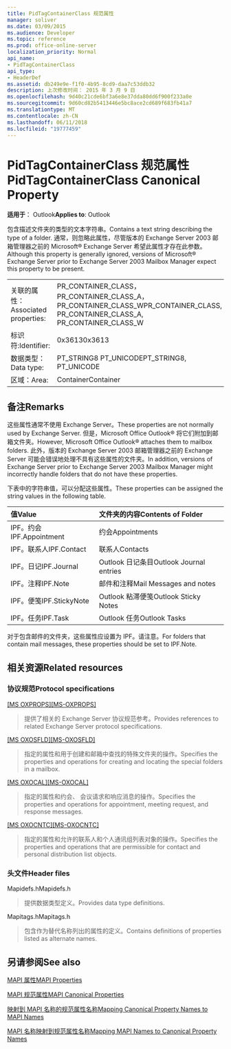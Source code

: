 ```yaml
---
title: PidTagContainerClass 规范属性
manager: soliver
ms.date: 03/09/2015
ms.audience: Developer
ms.topic: reference
ms.prod: office-online-server
localization_priority: Normal
api_name:
- PidTagContainerClass
api_type:
- HeaderDef
ms.assetid: db249e9e-f1f0-4b95-8cd9-daa7c53ddb32
description: 上次修改时间： 2015 年 3 月 9 日
ms.openlocfilehash: 9d40c21cde6bf3a6e8e37dda80dd6f900f233a0e
ms.sourcegitcommit: 9d60cd82b5413446e5bc8ace2cd689f683fb41a7
ms.translationtype: MT
ms.contentlocale: zh-CN
ms.lasthandoff: 06/11/2018
ms.locfileid: "19777459"
---
```

# <a name="pidtagcontainerclass-canonical-property"></a><span data-ttu-id="18328-103">PidTagContainerClass 规范属性</span><span class="sxs-lookup"><span data-stu-id="18328-103">PidTagContainerClass Canonical Property</span></span>

  
  
<span data-ttu-id="18328-104">**适用于**： Outlook</span><span class="sxs-lookup"><span data-stu-id="18328-104">**Applies to**: Outlook</span></span> 
  
<span data-ttu-id="18328-105">包含描述文件夹的类型的文本字符串。</span><span class="sxs-lookup"><span data-stu-id="18328-105">Contains a text string describing the type of a folder.</span></span> <span data-ttu-id="18328-106">通常，则忽略此属性，尽管版本的 Exchange Server 2003 邮箱管理器之前的 Microsoft® Exchange Server 希望此属性才存在此参数。</span><span class="sxs-lookup"><span data-stu-id="18328-106">Although this property is generally ignored, versions of Microsoft® Exchange Server prior to Exchange Server 2003 Mailbox Manager expect this property to be present.</span></span>
  
|||
|:-----|:-----|
|<span data-ttu-id="18328-107">关联的属性：</span><span class="sxs-lookup"><span data-stu-id="18328-107">Associated properties:</span></span>  <br/> |<span data-ttu-id="18328-108">PR_CONTAINER_CLASS，PR_CONTAINER_CLASS_A，PR_CONTAINER_CLASS_W</span><span class="sxs-lookup"><span data-stu-id="18328-108">PR_CONTAINER_CLASS, PR_CONTAINER_CLASS_A, PR_CONTAINER_CLASS_W</span></span>  <br/> |
|<span data-ttu-id="18328-109">标识符:</span><span class="sxs-lookup"><span data-stu-id="18328-109">Identifier:</span></span>  <br/> |<span data-ttu-id="18328-110">0x3613</span><span class="sxs-lookup"><span data-stu-id="18328-110">0x3613</span></span>  <br/> |
|<span data-ttu-id="18328-111">数据类型：</span><span class="sxs-lookup"><span data-stu-id="18328-111">Data type:</span></span>  <br/> |<span data-ttu-id="18328-112">PT_STRING8 PT_UNICODE</span><span class="sxs-lookup"><span data-stu-id="18328-112">PT_STRING8, PT_UNICODE</span></span>  <br/> |
|<span data-ttu-id="18328-113">区域：</span><span class="sxs-lookup"><span data-stu-id="18328-113">Area:</span></span>  <br/> |<span data-ttu-id="18328-114">Container</span><span class="sxs-lookup"><span data-stu-id="18328-114">Container</span></span>  <br/> |
   
## <a name="remarks"></a><span data-ttu-id="18328-115">备注</span><span class="sxs-lookup"><span data-stu-id="18328-115">Remarks</span></span>

<span data-ttu-id="18328-116">这些属性通常不使用 Exchange Server。</span><span class="sxs-lookup"><span data-stu-id="18328-116">These properties are not normally used by Exchange Server.</span></span> <span data-ttu-id="18328-117">但是，Microsoft Office Outlook® 将它们附加到邮箱文件夹。</span><span class="sxs-lookup"><span data-stu-id="18328-117">However, Microsoft Office Outlook® attaches them to mailbox folders.</span></span> <span data-ttu-id="18328-118">此外，版本的 Exchange Server 2003 邮箱管理器之前的 Exchange Server 可能会错误地处理不具有这些属性的文件夹。</span><span class="sxs-lookup"><span data-stu-id="18328-118">In addition, versions of Exchange Server prior to Exchange Server 2003 Mailbox Manager might incorrectly handle folders that do not have these properties.</span></span>
  
<span data-ttu-id="18328-119">下表中的字符串值，可以分配这些属性。</span><span class="sxs-lookup"><span data-stu-id="18328-119">These properties can be assigned the string values in the following table.</span></span>
  
|<span data-ttu-id="18328-120">**值**</span><span class="sxs-lookup"><span data-stu-id="18328-120">**Value**</span></span>|<span data-ttu-id="18328-121">**文件夹的内容**</span><span class="sxs-lookup"><span data-stu-id="18328-121">**Contents of Folder**</span></span>|
|:-----|:-----|
|<span data-ttu-id="18328-122">IPF。约会</span><span class="sxs-lookup"><span data-stu-id="18328-122">IPF.Appointment</span></span>  <br/> |<span data-ttu-id="18328-123">约会</span><span class="sxs-lookup"><span data-stu-id="18328-123">Appointments</span></span>  <br/> |
|<span data-ttu-id="18328-124">IPF。联系人</span><span class="sxs-lookup"><span data-stu-id="18328-124">IPF.Contact</span></span>  <br/> |<span data-ttu-id="18328-125">联系人</span><span class="sxs-lookup"><span data-stu-id="18328-125">Contacts</span></span>  <br/> |
|<span data-ttu-id="18328-126">IPF。日记</span><span class="sxs-lookup"><span data-stu-id="18328-126">IPF.Journal</span></span>  <br/> |<span data-ttu-id="18328-127">Outlook 日记条目</span><span class="sxs-lookup"><span data-stu-id="18328-127">Outlook Journal entries</span></span>  <br/> |
|<span data-ttu-id="18328-128">IPF。注释</span><span class="sxs-lookup"><span data-stu-id="18328-128">IPF.Note</span></span>  <br/> |<span data-ttu-id="18328-129">邮件和注释</span><span class="sxs-lookup"><span data-stu-id="18328-129">Mail Messages and notes</span></span>  <br/> |
|<span data-ttu-id="18328-130">IPF。便笺</span><span class="sxs-lookup"><span data-stu-id="18328-130">IPF.StickyNote</span></span>  <br/> |<span data-ttu-id="18328-131">Outlook 粘滞便笺</span><span class="sxs-lookup"><span data-stu-id="18328-131">Outlook Sticky Notes</span></span>  <br/> |
|<span data-ttu-id="18328-132">IPF。任务</span><span class="sxs-lookup"><span data-stu-id="18328-132">IPF.Task</span></span>  <br/> |<span data-ttu-id="18328-133">Outlook 任务</span><span class="sxs-lookup"><span data-stu-id="18328-133">Outlook Tasks</span></span>  <br/> |
   
<span data-ttu-id="18328-134">对于包含邮件的文件夹，这些属性应设置为 IPF。请注意。</span><span class="sxs-lookup"><span data-stu-id="18328-134">For folders that contain mail messages, these properties should be set to IPF.Note.</span></span>
  
## <a name="related-resources"></a><span data-ttu-id="18328-135">相关资源</span><span class="sxs-lookup"><span data-stu-id="18328-135">Related resources</span></span>

### <a name="protocol-specifications"></a><span data-ttu-id="18328-136">协议规范</span><span class="sxs-lookup"><span data-stu-id="18328-136">Protocol specifications</span></span>

<span data-ttu-id="18328-137">[[MS OXPROPS]](http://msdn.microsoft.com/library/f6ab1613-aefe-447d-a49c-18217230b148%28Office.15%29.aspx)</span><span class="sxs-lookup"><span data-stu-id="18328-137">[[MS-OXPROPS]](http://msdn.microsoft.com/library/f6ab1613-aefe-447d-a49c-18217230b148%28Office.15%29.aspx)</span></span>
  
> <span data-ttu-id="18328-138">提供了相关的 Exchange Server 协议规范参考。</span><span class="sxs-lookup"><span data-stu-id="18328-138">Provides references to related Exchange Server protocol specifications.</span></span>
    
<span data-ttu-id="18328-139">[[MS OXOSFLD]](http://msdn.microsoft.com/library/a60e9c16-2ba8-424b-b60c-385a8a2837cb%28Office.15%29.aspx)</span><span class="sxs-lookup"><span data-stu-id="18328-139">[[MS-OXOSFLD]](http://msdn.microsoft.com/library/a60e9c16-2ba8-424b-b60c-385a8a2837cb%28Office.15%29.aspx)</span></span>
  
> <span data-ttu-id="18328-140">指定的属性和用于创建和邮箱中查找的特殊文件夹的操作。</span><span class="sxs-lookup"><span data-stu-id="18328-140">Specifies the properties and operations for creating and locating the special folders in a mailbox.</span></span>
    
<span data-ttu-id="18328-141">[[MS OXOCAL]](http://msdn.microsoft.com/library/09861fde-c8e4-4028-9346-e7c214cfdba1%28Office.15%29.aspx)</span><span class="sxs-lookup"><span data-stu-id="18328-141">[[MS-OXOCAL]](http://msdn.microsoft.com/library/09861fde-c8e4-4028-9346-e7c214cfdba1%28Office.15%29.aspx)</span></span>
  
> <span data-ttu-id="18328-142">指定的属性和约会、 会议请求和响应消息的操作。</span><span class="sxs-lookup"><span data-stu-id="18328-142">Specifies the properties and operations for appointment, meeting request, and response messages.</span></span>
    
<span data-ttu-id="18328-143">[[MS OXOCNTC]](http://msdn.microsoft.com/library/9b636532-9150-4836-9635-9c9b756c9ccf%28Office.15%29.aspx)</span><span class="sxs-lookup"><span data-stu-id="18328-143">[[MS-OXOCNTC]](http://msdn.microsoft.com/library/9b636532-9150-4836-9635-9c9b756c9ccf%28Office.15%29.aspx)</span></span>
  
> <span data-ttu-id="18328-144">指定的属性和允许的联系人和个人通讯组列表对象的操作。</span><span class="sxs-lookup"><span data-stu-id="18328-144">Specifies the properties and operations that are permissible for contact and personal distribution list objects.</span></span>
    
### <a name="header-files"></a><span data-ttu-id="18328-145">头文件</span><span class="sxs-lookup"><span data-stu-id="18328-145">Header files</span></span>

<span data-ttu-id="18328-146">Mapidefs.h</span><span class="sxs-lookup"><span data-stu-id="18328-146">Mapidefs.h</span></span>
  
> <span data-ttu-id="18328-147">提供数据类型定义。</span><span class="sxs-lookup"><span data-stu-id="18328-147">Provides data type definitions.</span></span>
    
<span data-ttu-id="18328-148">Mapitags.h</span><span class="sxs-lookup"><span data-stu-id="18328-148">Mapitags.h</span></span>
  
> <span data-ttu-id="18328-149">包含作为替代名称列出的属性的定义。</span><span class="sxs-lookup"><span data-stu-id="18328-149">Contains definitions of properties listed as alternate names.</span></span>
    
## <a name="see-also"></a><span data-ttu-id="18328-150">另请参阅</span><span class="sxs-lookup"><span data-stu-id="18328-150">See also</span></span>



[<span data-ttu-id="18328-151">MAPI 属性</span><span class="sxs-lookup"><span data-stu-id="18328-151">MAPI Properties</span></span>](mapi-properties.md)
  
[<span data-ttu-id="18328-152">MAPI 规范属性</span><span class="sxs-lookup"><span data-stu-id="18328-152">MAPI Canonical Properties</span></span>](mapi-canonical-properties.md)
  
[<span data-ttu-id="18328-153">映射到 MAPI 名称的规范属性名称</span><span class="sxs-lookup"><span data-stu-id="18328-153">Mapping Canonical Property Names to MAPI Names</span></span>](mapping-canonical-property-names-to-mapi-names.md)
  
[<span data-ttu-id="18328-154">MAPI 名称映射到规范属性名称</span><span class="sxs-lookup"><span data-stu-id="18328-154">Mapping MAPI Names to Canonical Property Names</span></span>](mapping-mapi-names-to-canonical-property-names.md)

